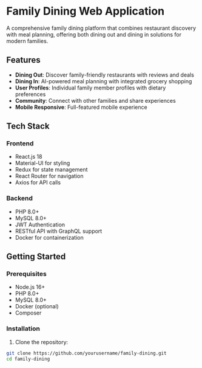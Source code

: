 # Family Dining Web Application

A comprehensive family dining platform that combines restaurant discovery with meal planning, offering both dining out and dining in solutions for modern families.

## Features

- **Dining Out**: Discover family-friendly restaurants with reviews and deals
- **Dining In**: AI-powered meal planning with integrated grocery shopping
- **User Profiles**: Individual family member profiles with dietary preferences
- **Community**: Connect with other families and share experiences
- **Mobile Responsive**: Full-featured mobile experience

## Tech Stack

### Frontend
- React.js 18
- Material-UI for styling
- Redux for state management
- React Router for navigation
- Axios for API calls

### Backend
- PHP 8.0+
- MySQL 8.0+
- JWT Authentication
- RESTful API with GraphQL support
- Docker for containerization

## Getting Started

### Prerequisites
- Node.js 16+
- PHP 8.0+
- MySQL 8.0+
- Docker (optional)
- Composer

### Installation

1. Clone the repository:
```bash
git clone https://github.com/yourusername/family-dining.git
cd family-dining
